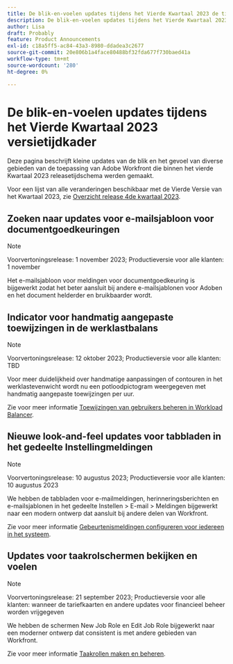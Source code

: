 ```yaml
---
title: De blik-en-voelen updates tijdens het Vierde Kwartaal 2023 de tijdkader van de versieduur
description: De blik-en-voelen updates tijdens het Vierde Kwartaal 2023 de tijdkader van de versieduur
author: Lisa
draft: Probably
feature: Product Announcements
exl-id: c18a5ff5-ac84-43a3-8980-ddadea3c2677
source-git-commit: 20e806b1a4face80488bf32fda677f730baed41a
workflow-type: tm+mt
source-wordcount: '280'
ht-degree: 0%

---
```


# De blik-en-voelen updates tijdens het Vierde Kwartaal 2023 versietijdkader

Deze pagina beschrijft kleine updates van de blik en het gevoel van diverse gebieden van de toepassing van Adobe Workfront die binnen het vierde Kwartaal 2023 releasetijdschema werden gemaakt.

Voor een lijst van alle veranderingen beschikbaar met de Vierde Versie van het Kwartaal 2023, zie [Overzicht release 4de kwartaal 2023](/help/quicksilver/product-announcements/product-releases/23-q4-release-activity/23-q4-release-overview.md).

## Zoeken naar updates voor e-mailsjabloon voor documentgoedkeuringen

>[!NOTE]
>
>Voorvertoningsrelease: 1 november 2023; Productieversie voor alle klanten: 1 november

Het e-mailsjabloon voor meldingen voor documentgoedkeuring is bijgewerkt zodat het beter aansluit bij andere e-mailsjablonen voor Adoben en het document helderder en bruikbaarder wordt.

## Indicator voor handmatig aangepaste toewijzingen in de werklastbalans

>[!NOTE]
>
>Voorvertoningsrelease: 12 oktober 2023; Productieversie voor alle klanten: TBD

Voor meer duidelijkheid over handmatige aanpassingen of contouren in het werklastevenwicht wordt nu een potloodpictogram weergegeven met handmatig aangepaste toewijzingen per uur.

Zie voor meer informatie [Toewijzingen van gebruikers beheren in Workload Balancer](/help/quicksilver/resource-mgmt/workload-balancer/manage-user-allocations-workload-balancer.md).

## Nieuwe look-and-feel updates voor tabbladen in het gedeelte Instellingmeldingen

>[!NOTE]
>
>Voorvertoningsrelease: 10 augustus 2023; Productieversie voor alle klanten: 10 augustus 2023

We hebben de tabbladen voor e-mailmeldingen, herinneringsberichten en e-mailsjablonen in het gedeelte Instellen > E-mail > Meldingen bijgewerkt naar een modern ontwerp dat aansluit bij andere delen van Workfront.

Zie voor meer informatie [Gebeurtenismeldingen configureren voor iedereen in het systeem](/help/quicksilver/administration-and-setup/manage-workfront/emails/configure-event-notifications-for-everyone-in-the-system.md).

## Updates voor taakrolschermen bekijken en voelen

>[!NOTE]
>
>Voorvertoningsrelease: 21 september 2023; Productieversie voor alle klanten: wanneer de tariefkaarten en andere updates voor financieel beheer worden vrijgegeven

We hebben de schermen New Job Role en Edit Job Role bijgewerkt naar een moderner ontwerp dat consistent is met andere gebieden van Workfront.

Zie voor meer informatie [Taakrollen maken en beheren](/help/quicksilver/administration-and-setup/set-up-workfront/organizational-setup/create-manage-job-roles.md).
